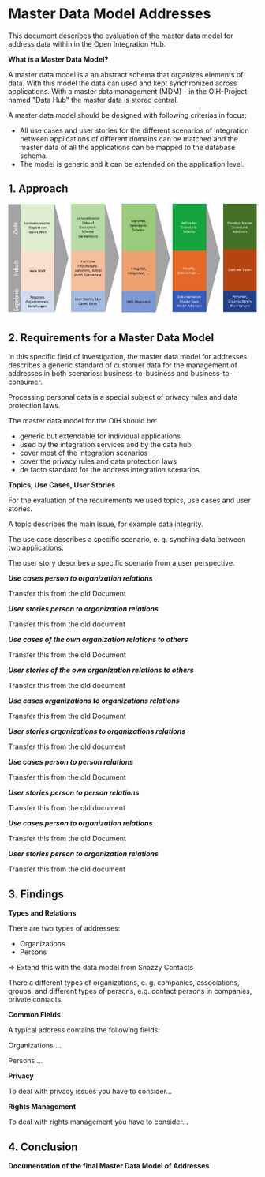 # Master Data Model Addresses

This document describes the evaluation of the master data model for address data
within in the Open Integration Hub.

**What is a Master Data Model?**

A master data model is a an abstract schema that organizes elements of data.
With this model the data can used and kept synchronized across applications.
With a master data management (MDM) - in the OIH-Project named
"Data Hub" the master data is stored central.

A master data model should be designed with following criterias in focus:
- All use cases and user stories for the different scenarios of integration
between applications of different domains can be matched and the master data of
all the applications can be mapped to the database schema.
- The model is generic and it can be extended on the application level.

## 1. Approach

![Approach Modeling](images/masterdatamodel-procedure.png)

## 2. Requirements for a Master Data Model

In this specific field of investigation, the master data model for addresses
describes a generic standard of customer data for the management of addresses
in both scenarios: business-to-business and business-to-consumer.

Processing personal data is a special subject of privacy rules and data
protection laws.

The master data model for the OIH should be:
- generic but extendable for individual applications
- used by the integration services and by the data hub
- cover most of the integration scenarios
- cover the privacy rules and data protection laws
- de facto standard for the address integration scenarios

**Topics, Use Cases, User Stories**

For the evaluation of the requirements we used topics, use cases and user
stories.

A topic describes the main issue, for example data integrity.

The use case describes a specific scenario, e. g. synching data between two
applications.

The user story describes a specific scenario from a user perspective.



***Use cases person to organization relations***

Transfer this from the old Document

***User stories person to organization relations***

Transfer this from the old document

***Use cases of the own organization relations to others***

Transfer this from the old Document

***User stories of the own organization relations to others***

Transfer this from the old document

***Use cases organizations to organizations relations***

Transfer this from the old Document

***User stories organizations to organizations relations***

Transfer this from the old document

***Use cases person to person relations***

Transfer this from the old Document

***User stories person to person relations***

Transfer this from the old document

***Use cases person to organization relations***

Transfer this from the old Document

***User stories person to organization relations***

Transfer this from the old document

## 3. Findings

**Types and Relations**

There are two types of addresses:
- Organizations
- Persons

=> Extend this with the data model from Snazzy Contacts

There a different types of organizations, e. g. companies, associations, groups,
and different types of persons, e.g. contact persons in companies,
private contacts.

**Common Fields**

A typical address contains the following fields:

Organizations
...

Persons
...

**Privacy**

To deal with privacy issues you have to consider...

**Rights Management**

To deal with rights management you have to consider...

## 4. Conclusion

**Documentation of the final Master Data Model of Addresses** 
